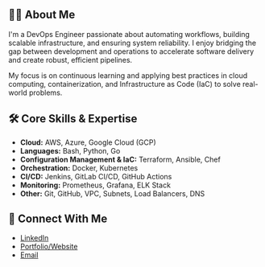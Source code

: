 ## 👨‍💻 About Me

I'm a DevOps Engineer passionate about automating workflows, building scalable infrastructure, and ensuring system reliability. I enjoy bridging the gap between development and operations to accelerate software delivery and create robust, efficient pipelines.

My focus is on continuous learning and applying best practices in cloud computing, containerization, and Infrastructure as Code (IaC) to solve real-world problems.

## 🛠️ Core Skills & Expertise

- **Cloud:** AWS, Azure, Google Cloud (GCP)
- **Languages:** Bash, Python, Go
- **Configuration Management & IaC:** Terraform, Ansible, Chef
- **Orchestration:** Docker, Kubernetes
- **CI/CD:** Jenkins, GitLab CI/CD, GitHub Actions
- **Monitoring:** Prometheus, Grafana, ELK Stack
- **Other:** Git, GitHub, VPC, Subnets, Load Balancers, DNS


## 🔗 Connect With Me

- [LinkedIn](#)
- [Portfolio/Website](#)
- [Email](#)

